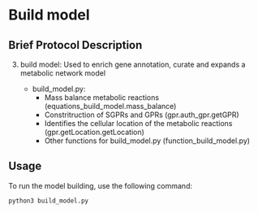 # Build model

## Brief Protocol Description 

3. build model: Used to enrich gene annotation, curate and expands a metabolic network model

	- build_model.py:
		- Mass balance metabolic reactions (equations_build_model.mass_balance)
		- Constritruction of SGPRs and GPRs (gpr.auth_gpr.getGPR)
		- Identifies the cellular location of the metabolic reactions (gpr.getLocation.getLocation)
		- Other functions for build_model.py (function_build_model.py)

## Usage

To run the model building, use the following command:

```
python3 build_model.py
```
